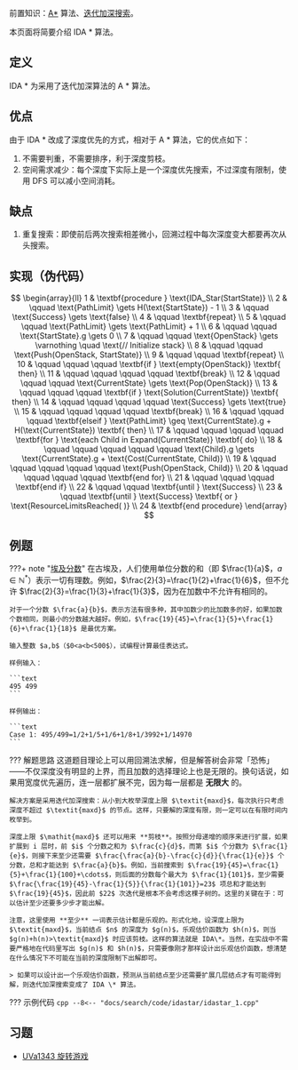 前置知识：[A\*](./astar.md) 算法、[迭代加深搜索](./iterative.md)。

本页面将简要介绍 IDA \* 算法。

## 定义

IDA \* 为采用了迭代加深算法的 A \* 算法。

## 优点

由于 IDA \* 改成了深度优先的方式，相对于 A \* 算法，它的优点如下：

1.  不需要判重，不需要排序，利于深度剪枝。
2.  空间需求减少：每个深度下实际上是一个深度优先搜索，不过深度有限制，使用 DFS 可以减小空间消耗。

## 缺点

1.  重复搜索：即使前后两次搜索相差微小，回溯过程中每次深度变大都要再次从头搜索。

## 实现（伪代码）

$$
\begin{array}{ll}
1 &  \textbf{procedure } \text{IDA_Star(StartState)} \\
2 &  \qquad \text{PathLimit} \gets H(\text{StartState}) - 1 \\
3 &  \qquad \text{Success} \gets \text{false} \\
4 &  \qquad \textbf{repeat} \\
5 &  \qquad \qquad \text{PathLimit} \gets \text{PathLimit} + 1 \\
6 &  \qquad \qquad \text{StartState}.g \gets 0 \\
7 &  \qquad \qquad \text{OpenStack} \gets \varnothing \quad  \text{// Initialize stack} \\
8 &  \qquad \qquad \text{Push(OpenStack, StartState)} \\
9 &  \qquad \qquad \textbf{repeat} \\
10 &  \qquad \qquad \qquad \textbf{if } \text{empty(OpenStack)} \textbf{ then} \\
11 &  \qquad \qquad \qquad \qquad \textbf{break} \\
12 &  \qquad \qquad \qquad \text{CurrentState} \gets \text{Pop(OpenStack)} \\
13 &  \qquad \qquad \qquad \textbf{if } \text{Solution(CurrentState)} \textbf{ then} \\
14 &  \qquad \qquad \qquad \qquad \text{Success} \gets \text{true} \\
15 &  \qquad \qquad \qquad \qquad \textbf{break} \\
16 &  \qquad \qquad \qquad \textbf{elseif } \text{PathLimit} \geq \text{CurrentState}.g + H(\text{CurrentState}) \textbf{ then} \\
17 &  \qquad \qquad \qquad \qquad \textbf{for } \text{each Child in Expand(CurrentState)} \textbf{ do} \\
18 &  \qquad \qquad \qquad \qquad \qquad \text{Child}.g \gets \text{CurrentState}.g + \text{Cost(CurrentState, Child)} \\
19 &  \qquad \qquad \qquad \qquad \qquad \text{Push(OpenStack, Child)} \\
20 &  \qquad \qquad \qquad \qquad \textbf{end for} \\
21 &  \qquad \qquad \qquad \textbf{end if} \\
22 &  \qquad \qquad \textbf{until } \text{Success} \\
23 &  \qquad \textbf{until } \text{Success} \textbf{ or } \text{ResourceLimitsReached( )} \\
24 &  \textbf{end procedure}
\end{array}
$$

## 例题

???+ note "[埃及分数](https://loj.ac/p/10022)"
    在古埃及，人们使用单位分数的和（即 $\frac{1}{a}$，$a\in\mathbb{N}^*$）表示一切有理数。例如，$\frac{2}{3}=\frac{1}{2}+\frac{1}{6}$，但不允许 $\frac{2}{3}=\frac{1}{3}+\frac{1}{3}$，因为在加数中不允许有相同的。
    
    对于一个分数 $\frac{a}{b}$，表示方法有很多种，其中加数少的比加数多的好，如果加数个数相同，则最小的分数越大越好。例如，$\frac{19}{45}=\frac{1}{5}+\frac{1}{6}+\frac{1}{18}$ 是最优方案。
    
    输入整数 $a,b$（$0<a<b<500$），试编程计算最佳表达式。
    
    样例输入：
    
    ```text
    495 499
    ```
    
    样例输出：
    
    ```text
    Case 1: 495/499=1/2+1/5+1/6+1/8+1/3992+1/14970
    ```

??? 解题思路
    这道题目理论上可以用回溯法求解，但是解答树会非常「恐怖」——不仅深度没有明显的上界，而且加数的选择理论上也是无限的。换句话说，如果用宽度优先遍历，连一层都扩展不完，因为每一层都是 **无限大** 的。
    
    解决方案是采用迭代加深搜索：从小到大枚举深度上限 $\textit{maxd}$，每次执行只考虑深度不超过 $\textit{maxd}$ 的节点。这样，只要解的深度有限，则一定可以在有限时间内枚举到。
    
    深度上限 $\mathit{maxd}$ 还可以用来 **剪枝**。按照分母递增的顺序来进行扩展，如果扩展到 i 层时，前 $i$ 个分数之和为 $\frac{c}{d}$，而第 $i$ 个分数为 $\frac{1}{e}$，则接下来至少还需要 $\frac{\frac{a}{b}-\frac{c}{d}}{\frac{1}{e}}$ 个分数，总和才能达到 $\frac{a}{b}$。例如，当前搜索到 $\frac{19}{45}=\frac{1}{5}+\frac{1}{100}+\cdots$，则后面的分数每个最大为 $\frac{1}{101}$，至少需要 $\frac{\frac{19}{45}-\frac{1}{5}}{\frac{1}{101}}=23$ 项总和才能达到 $\frac{19}{45}$，因此前 $22$ 次迭代是根本不会考虑这棵子树的。这里的关键在于：可以估计至少还要多少步才能出解。
    
    注意，这里使用 **至少** 一词表示估计都是乐观的。形式化地，设深度上限为 $\textit{maxd}$，当前结点 $n$ 的深度为 $g(n)$，乐观估价函数为 $h(n)$，则当 $g(n)+h(n)>\textit{maxd}$ 时应该剪枝。这样的算法就是 IDA\*。当然，在实战中不需要严格地在代码里写出 $g(n)$ 和 $h(n)$，只需要像刚才那样设计出乐观估价函数，想清楚在什么情况下不可能在当前的深度限制下出解即可。
    
    > 如果可以设计出一个乐观估价函数，预测从当前结点至少还需要扩展几层结点才有可能得到解，则迭代加深搜索变成了 IDA \* 算法。

??? 示例代码
    ```cpp
    --8<-- "docs/search/code/idastar/idastar_1.cpp"
    ```

## 习题

-   [UVa1343 旋转游戏](https://onlinejudge.org/index.php?option=com_onlinejudge&Itemid=8&category=24&page=show_problem&problem=4089)
